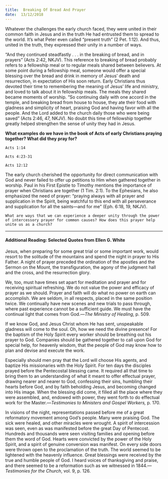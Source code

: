 ```yaml
---
title:  Breaking Of Bread And Prayer
date:  13/12/2018
---
```


Whatever the challenges the early church faced, they were united in their common faith in Jesus and in the truth He had entrusted them to spread to the world. It’s what Peter even called “present truth” (2 Pet. 1:12). And thus, united in the truth, they expressed their unity in a number of ways.

“And they continued steadfastly .  .  . in the breaking of bread, and in prayers” (Acts 2:42, NKJV). This reference to breaking of bread probably refers to a fellowship meal or to regular meals shared between believers. At some point during a fellowship meal, someone would offer a special blessing over the bread and drink in memory of Jesus’ death and resurrection, in expectation of His soon return. Early Christians thus devoted their time to remembering the meaning of Jesus’ life and ministry, and loved to talk about it in fellowship meals. The meals they shared became moments of worship. “So continuing daily with one accord in the temple, and breaking bread from house to house, they ate their food with gladness and simplicity of heart, praising God and having favor with all the people. And the Lord added to the church daily those who were being saved” (Acts 2:46, 47, NKJV). No doubt this time of fellowship together greatly helped strengthen the sense of unity they had in Jesus.

**What examples do we have in the book of Acts of early Christians praying together? What did they pray for?**

`Acts 1:14`

`Acts 4:23-31`

`Acts 12:12`

The early church cherished the opportunity for direct communication with God and never failed to offer up petitions to Him when gathered together in worship. Paul in his First Epistle to Timothy mentions the importance of prayer when Christians are together (1 Tim. 2:1). To the Ephesians, he also emphasized the need of prayer: “praying always with all prayer and supplication in the Spirit, being watchful to this end with all perseverance and supplication for all the saints—and for me” (Eph. 6:18, 19, NKJV).

`What are ways that we can experience a deeper unity through the power of intercessory prayer for common causes? How does this prayer help unite us as a church?`

---

#### Additional Reading: Selected Quotes from Ellen G. White

Jesus, when preparing for some great trial or some important work, would resort to the solitude of the mountains and spend the night in prayer to His Father. A night of prayer preceded the ordination of the apostles and the Sermon on the Mount, the transfiguration, the agony of the judgment hall and the cross, and the resurrection glory. 

We, too, must have times set apart for meditation and prayer and for receiving spiritual refreshing. We do not value the power and efficacy of prayer as we should. Prayer and faith will do what no power on earth can accomplish. We are seldom, in all respects, placed in the same position twice. We continually have new scenes and new trials to pass through, where past experience cannot be a sufficient guide. We must have the continual light that comes from God.—_The Ministry of Healing_, p. 509.

If we know God, and Jesus Christ whom He has sent, unspeakable gladness will come to the soul. Oh, how we need the divine presence! For the baptism of the Holy Spirit every worker should be breathing out his prayer to God. Companies should be gathered together to call upon God for special help, for heavenly wisdom, that the people of God may know how to plan and devise and execute the work.  

Especially should men pray that the Lord will choose His agents, and baptize His missionaries with the Holy Spirit. For ten days the disciples prayed before the Pentecostal blessing came. It required all that time to bring them to an understanding of what it meant to offer effectual prayer, drawing nearer and nearer to God, confessing their sins, humbling their hearts before God, and by faith beholding Jesus, and becoming changed into His image. When the blessing did come, it filled all the place where they were assembled, and, endowed with power, they went forth to do effectual work for the Master.—_Testimonies to Ministers and Gospel Workers,_ p. 170.

In visions of the night, representations passed before me of a great reformatory movement among God’s people. Many were praising God. The sick were healed, and other miracles were wrought. A spirit of intercession was seen, even as was manifested before the great Day of Pentecost. Hundreds and thousands were seen visiting families and opening before them the word of God. Hearts were convicted by the power of the Holy Spirit, and a spirit of genuine conversion was manifest. On every side doors were thrown open to the proclamation of the truth. The world seemed to be lightened with the heavenly influence. Great blessings were received by the true and humble people of God. I heard voices of thanksgiving and praise, and there seemed to be a reformation such as we witnessed in 1844.—_Testimonies for the Church_, vol. 9, p. 126.